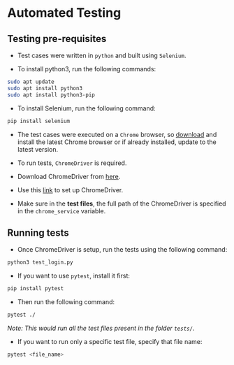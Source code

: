 # Automated Testing

## Testing pre-requisites

* Test cases were written in `python` and built using `Selenium`.

* To install python3, run the following commands:

~~~bash
sudo apt update
sudo apt install python3
sudo apt install python3-pip
~~~

* To install Selenium, run the following command:

~~~bash
pip install selenium
~~~

* The test cases were executed on a `Chrome` browser, so [download](https://www.google.com/intl/en_au/chrome/dr/download/?brand=SLLM&ds_kid=43700079019569752&gad_source=1&gclid=EAIaIQobChMIsL64nLb5iAMVqyF7Bx2xPgj0EAAYASAAEgIlvfD_BwE&gclsrc=aw.ds) and install the latest Chrome browser or if already installed, update to the latest version.

* To run tests, `ChromeDriver` is required.

* Download ChromeDriver from [here](https://googlechromelabs.github.io/chrome-for-testing/).

* Use this [link](https://gist.github.com/siumhossain/1aa24622d8fda5053581c87ca6457638) to set up ChromeDriver.

* Make sure in the **test files**, the full path of the ChromeDriver is specified in the `chrome_service` variable.

## Running tests

* Once ChromeDriver is setup, run the tests using the following command:

~~~bash
python3 test_login.py
~~~

* If you want to use `pytest`, install it first:

~~~bash
pip install pytest
~~~

* Then run the following command:

~~~bash
pytest ./
~~~

*Note: This would run all the test files present in the folder `tests/`.*

* If you want to run only a specific test file, specify that file name:

~~~bash
pytest <file_name>
~~~
